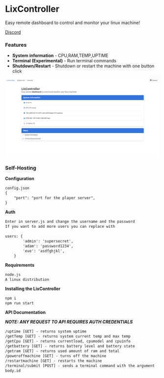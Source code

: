 # LixController

Easy remote dashboard to control and monitor your linux machine!

[Discord](https://discord.gg/soon)

### Features
*   **System information** - CPU,RAM,TEMP,UPTIME
*   **Terminal (Experimental)** - Run terminal commands
*   **Shutdown/Restart** - Shutdown or restart the machine with one button click

<p align="center">
    <img src="public/preview.png">
</p>

### Self-Hosting
**Configuration**
```
config.json
{
    "port": "port for the player server",
}
```
**Auth**
```
Enter in server.js and change the username and the password
If you want to add more users you can replace with

users: {
        'admin': 'supersecret',
        'adam': 'password1234',
        'eve': 'asdfghjkl',
    }
```
**Requirements**
```
node.js
A linux distribution
```
**Installing the LixController**

```
npm i
npm run start
```

**API Documentation**

***NOTE: ANY REQUEST TO API REQUIRES AUTH CREDENTIALS***

```
/uptime [GET] - returns system uptime
/getTemp [GET] - returns system current temp and max temp
/getCpu [GET] - returns currentload, cpumodel and cpuinfo
/getbattery [GET] - returns battery level and battery state
/getram [GET] - returns used amount of ram and total
/poweroffmachine [GET] - turns off the machine
/restartmachine [GET] - restarts the machine
/terminal/submit [POST] - sends a terminal command with the argument body.id
```